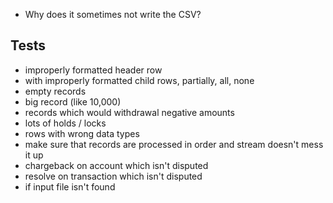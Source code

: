 - Why does it sometimes not write the CSV?

## Tests
- improperly formatted header row 
- with improperly formatted child rows, partially, all, none
- empty records
- big record (like 10,000) 
- records which would withdrawal negative amounts 
- lots of holds / locks 
- rows with wrong data types
- make sure that records are processed in order and stream doesn't mess it up
- chargeback on account which isn't disputed
- resolve on transaction which isn't disputed
- if input file isn't found